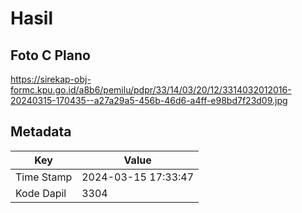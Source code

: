 # Hasil

## Foto C Plano

https://sirekap-obj-formc.kpu.go.id/a8b6/pemilu/pdpr/33/14/03/20/12/3314032012016-20240315-170435--a27a29a5-456b-46d6-a4ff-e98bd7f23d09.jpg


## Metadata

| Key        | Value               |
| ---------- | ------------------- |
| Time Stamp | 2024-03-15 17:33:47 |
| Kode Dapil | 3304                |



